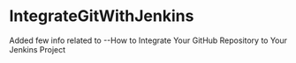 # IntegrateGitWithJenkins
Added few info related to --How to Integrate Your GitHub Repository to Your Jenkins Project

